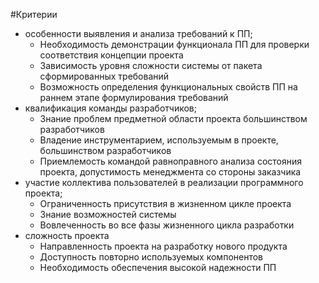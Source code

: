 #Критерии
- особенности выявления и анализа требований к ПП;
  - Необходимость демонстрации функционала ПП для проверки соответствия концепции проекта 
  - Зависимость уровня сложности системы от пакета сформированных требований
  - Возможность определения функциональных свойств ПП на раннем этапе формулирования требований
- квалификация команды разработчиков;
  - Знание проблем предметной области проекта большинством разработчиков
  - Владение инструментарием, используемым в проекте, большинством разработчиков
  - Приемлемость командой равноправного анализа состояния проекта, допустимость менеджмента со стороны заказчика
- участие коллектива пользователей в реализации программного проекта;
  - Ограниченность присутствия в жизненном цикле проекта
  - Знание возможностей системы
  - Вовлеченность во все фазы жизненного цикла разработки
- сложность проекта
  - Направленность проекта на разработку нового продукта
  - Доступность повторно используемых компонентов
  - Необходимость обеспечения высокой надежности ПП
